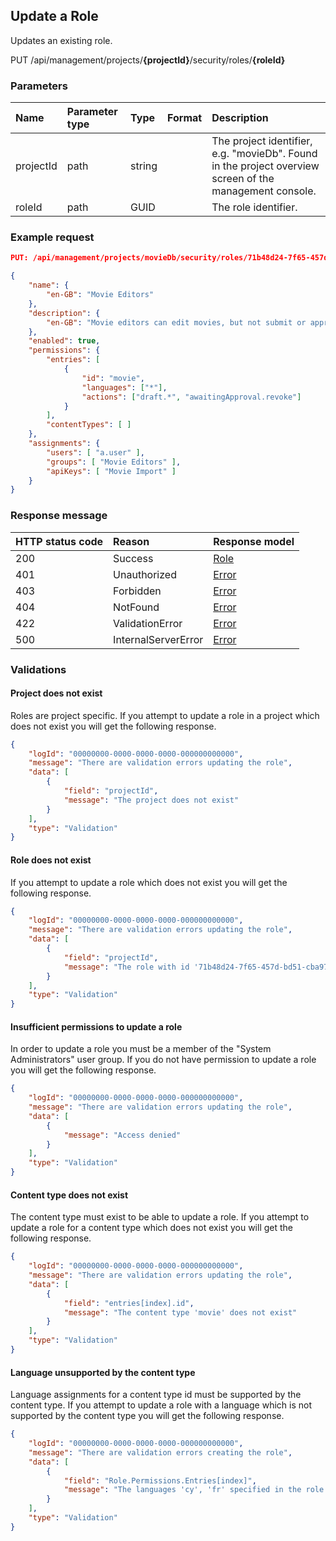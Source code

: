 ## Update a Role

Updates an existing role.

<span class="label label--post">PUT</span> /api/management/projects/**{projectId}**/security/roles/**{roleId}**

### Parameters

| Name | Parameter type | Type | Format | Description |
|:-|:-|:-|:-|:-|
| projectId | path | string |  | The project identifier, e.g. "movieDb". Found in the project overview screen of the management console. |
| roleId | path | GUID |  | The role identifier. |

### Example request

```json
PUT: /api/management/projects/movieDb/security/roles/71b48d24-7f65-457d-bd51-cba977b74b74

{
    "name": {
        "en-GB": "Movie Editors"
    },
    "description": {
        "en-GB": "Movie editors can edit movies, but not submit or approve them"
    },
    "enabled": true,
    "permissions": {
        "entries": [
            {
                "id": "movie",
                "languages": ["*"],
                "actions": ["draft.*", "awaitingApproval.revoke"]
            }
        ],
        "contentTypes": [ ]
    },
    "assignments": {
        "users": [ "a.user" ],
        "groups": [ "Movie Editors" ],
        "apiKeys": [ "Movie Import" ]
    }
}
```

### Response message

| HTTP status code | Reason | Response model |
|:-|:-|:-|
| 200 | Success | [Role](/model/role.md) |
| 401 | Unauthorized | [Error](/key-concepts/errors.md) |
| 403 | Forbidden | [Error](/key-concepts/errors.md) |
| 404 | NotFound | [Error](/key-concepts/errors.md) |
| 422 | ValidationError | [Error](/key-concepts/errors.md) |
| 500 | InternalServerError | [Error](/key-concepts/errors.md) |

### Validations

#### Project does not exist

Roles are project specific. If you attempt to update a role in a project which does not exist you will get the following response. 

```json
{
    "logId": "00000000-0000-0000-0000-000000000000",
    "message": "There are validation errors updating the role",
    "data": [
        {
            "field": "projectId",
            "message": "The project does not exist"
        }
    ],
    "type": "Validation"
}
```

#### Role does not exist

If you attempt to update a role which does not exist you will get the following response. 

```json
{
    "logId": "00000000-0000-0000-0000-000000000000",
    "message": "There are validation errors updating the role",
    "data": [
        {
            "field": "projectId",
            "message": "The role with id '71b48d24-7f65-457d-bd51-cba977b74b74' does not exist"
        }
    ],
    "type": "Validation"
}
```

#### Insufficient permissions to update a role

In order to update a role you must be a member of the "System Administrators" user group. If you do not have permission to update a role you will get the following response.

```json
{
    "logId": "00000000-0000-0000-0000-000000000000",
    "message": "There are validation errors updating the role",
    "data": [
        {
            "message": "Access denied"
        }
    ],
    "type": "Validation"
}
```

#### Content type does not exist

The content type must exist to be able to update a role. If you attempt to update a role for a content type which does not exist you will get the following response.

```json
{
    "logId": "00000000-0000-0000-0000-000000000000",
    "message": "There are validation errors updating the role",
    "data": [
        {
            "field": "entries[index].id",
            "message": "The content type 'movie' does not exist"
        }
    ],
    "type": "Validation"
}
```

#### Language unsupported by the content type

Language assignments for a content type id must be supported by the content type. If you attempt to update a role with a language which is not supported by the content type you will get the following response.

```json
{
    "logId": "00000000-0000-0000-0000-000000000000",
    "message": "There are validation errors creating the role",
    "data": [
        {
            "field": "Role.Permissions.Entries[index]",
            "message": "The languages 'cy', 'fr' specified in the role are not supported by the content type."
        }
    ],
    "type": "Validation"
}
```